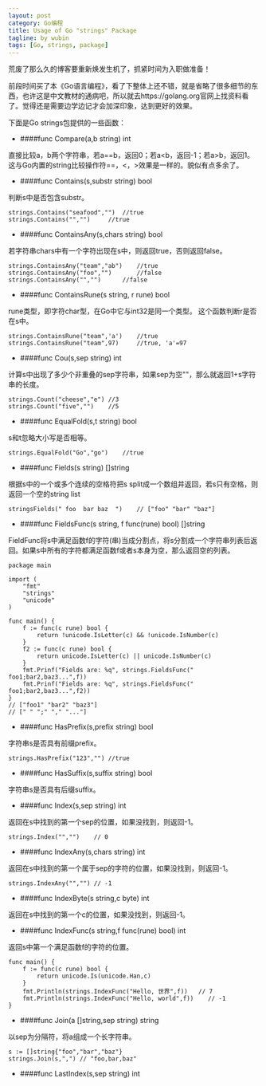 ```yaml
---
layout: post
category: Go编程
title: Usage of Go "strings" Package
tagline: by wubin
tags: [Go, strings, package]
---
```


荒废了那么久的博客要重新焕发生机了，抓紧时间为入职做准备！

前段时间买了本《Go语言编程》，看了下整体上还不错，就是省略了很多细节的东西，也许这是中文教材的通病吧，所以就去https://golang.org官网上找资料看了。觉得还是需要边学边记才会加深印象，达到更好的效果。

<!--more-->

下面是Go strings包提供的一些函数：

* ####func Compare(a,b string) int

直接比较a，b两个字符串，若a==b，返回0；若a<b，返回-1；若a>b，返回1。这与Go内置的string比较操作符==，<，>效果是一样的。貌似有点多余了。

* ####func Contains(s,substr string) bool

判断s中是否包含substr。

	strings.Contains("seafood","")	//true
	strings.Contains("","")		//true

* ####func ContainsAny(s,chars string) bool

若字符串chars中有一个字符出现在s中，则返回true，否则返回false。

	strings.ContainsAny("team","ab")	//true
	strings.ContainsAny("foo","")		//false
	strings.ContainsAny("","")		//false

* ####func ContainsRune(s string, r rune) bool

rune类型，即字符char型，在Go中它与int32是同一个类型。
这个函数判断r是否在s中。

	strings.ContainsRune("team",'a')	//true
	strings.ContainsRune("team",97)		//true, 'a'=97

* ####func Cou(s,sep string) int

计算s中出现了多少个非重叠的sep字符串，如果sep为空""，那么就返回1+s字符串的长度。

	strings.Count("cheese","e")	//3
	strings.Count("five","")	//5

* ####func EqualFold(s,t string) bool

s和t忽略大小写是否相等。

	strings.EqualFold("Go","go")	//true

* ####func Fields(s string) []string

根据s中的一个或多个连续的空格符把s split成一个数组并返回，若s只有空格，则返回一个空的string list

	stringsFields(" foo  bar baz  ")	// ["foo" "bar" "baz"]

* ####func FieldsFunc(s string, f func(rune) bool) []string

FieldFunc将s中满足函数f的字符(串)当成分割点，将s分割成一个字符串列表后返回。如果s中所有的字符都满足函数f或者s本身为空，那么返回空的列表。

	package main

	import (
		"fmt"
		"strings"
		"unicode"
	)

	func main() {
		f := func(c rune) bool {
			return !unicode.IsLetter(c) && !unicode.IsNumber(c)   
		}
		f2 := func(c rune) bool {
			return unicode.IsLetter(c) || unicode.IsNumber(c)	
		}
		fmt.Prinf("Fields are: %q", strings.FieldsFunc(" foo1;bar2,baz3...",f))
		fmt.Prinf("Fields are: %q", strings.FieldsFunc(" foo1;bar2,baz3...",f2))
	}
	// ["foo1" "bar2" "baz3"]
	// [" " ";" "," "..."]

* ####func HasPrefix(s,prefix string) bool

字符串s是否具有前缀prefix。

	strings.HasPrefix("123","")	//true

* ####func HasSuffix(s,suffix string) bool

字符串s是否具有后缀suffix。

* ####func Index(s,sep string) int

返回在s中找到的第一个sep的位置，如果没找到，则返回-1。

	strings.Index("","")	// 0

* ####func IndexAny(s,chars string) int

返回在s中找到的第一个属于sep的字符的位置，如果没找到，则返回-1。

	strings.IndexAny("","")	// -1

* ####func IndexByte(s string,c byte) int

返回在s中找到的第一个c的位置，如果没找到，则返回-1。

* ####func IndexFunc(s string,f func(rune) bool) int

返回s中第一个满足函数f的字符的位置。

	func main() {
		f := func(c rune) bool {
			return unicode.Is(unicode.Han,c)   
		}
		fmt.Println(strings.IndexFunc("Hello, 世界",f))	// 7
		fmt.Println(strings.IndexFunc("Hello, world",f))	// -1
	}

* ####func Join(a []string,sep string) string

以sep为分隔符，将a组成一个长字符串。

	s := []string{"foo","bar","baz"}
	strings.Join(s,",")	// "foo,bar,baz"

* ####func LastIndex(s,sep string) int



